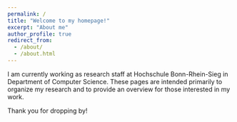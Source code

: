 ```yaml
---
permalink: /
title: "Welcome to my homepage!"
excerpt: "About me"
author_profile: true
redirect_from: 
  - /about/
  - /about.html
---
```


I am currently working as research staff at Hochschule Bonn-Rhein-Sieg in Department of Computer Science. These pages are intended primarily to organize my research and to provide an overview for those interested in my work.

Thank you for dropping by!
